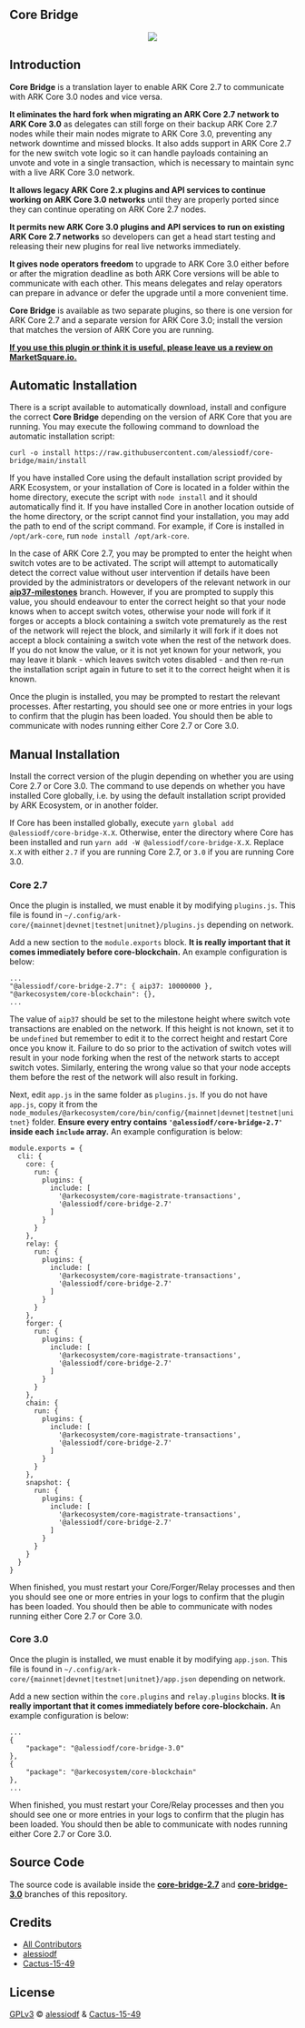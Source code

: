 ## Core Bridge

<p align="center">
    <img src="https://raw.githubusercontent.com/alessiodf/core-bridge/main/banner.png" />
</p>

## Introduction

**Core Bridge** is a translation layer to enable ARK Core 2.7 to communicate with ARK Core 3.0 nodes and vice versa.

**It eliminates the hard fork when migrating an ARK Core 2.7 network to ARK Core 3.0** as delegates can still forge on their backup ARK Core 2.7 nodes while their main nodes migrate to ARK Core 3.0, preventing any network downtime and missed blocks. It also adds support in ARK Core 2.7 for the new switch vote logic so it can handle payloads containing an unvote and vote in a single transaction, which is necessary to maintain sync with a live ARK Core 3.0 network.

**It allows legacy ARK Core 2.x plugins and API services to continue working on ARK Core 3.0 networks** until they are properly ported since they can continue operating on ARK Core 2.7 nodes.

**It permits new ARK Core 3.0 plugins and API services to run on existing ARK Core 2.7 networks** so developers can get a head start testing and releasing their new plugins for real live networks immediately.

**It gives node operators freedom** to upgrade to ARK Core 3.0 either before or after the migration deadline as both ARK Core versions will be able to communicate with each other. This means delegates and relay operators can prepare in advance or defer the upgrade until a more convenient time.

**Core Bridge** is available as two separate plugins, so there is one version for ARK Core 2.7 and a separate version for ARK Core 3.0; install the version that matches the version of ARK Core you are running.

**[If you use this plugin or think it is useful, please leave us a review on MarketSquare.io.](https://marketsquare.io/projects/core-bridge)**

## Automatic Installation

There is a script available to automatically download, install and configure the correct **Core Bridge** depending on the version of ARK Core that you are running. You may execute the following command to download the automatic installation script:

```
curl -o install https://raw.githubusercontent.com/alessiodf/core-bridge/main/install
```

If you have installed Core using the default installation script provided by ARK Ecosystem, or your installation of Core is located in a folder within the home directory, execute the script with `node install` and it should automatically find it. If you have installed Core in another location outside of the home directory, or the script cannot find your installation, you may add the path to end of the script command. For example, if Core is installed in `/opt/ark-core`, run `node install /opt/ark-core`.

In the case of ARK Core 2.7, you may be prompted to enter the height when switch votes are to be activated. The script will attempt to automatically detect the correct value without user intervention if details have been provided by the administrators or developers of the relevant network in our [**aip37-milestones**](https://github.com/alessiodf/core-bridge/tree/aip37-milestones) branch. However, if you are prompted to supply this value, you should endeavour to enter the correct height so that your node knows when to accept switch votes, otherwise your node will fork if it forges or accepts a block containing a switch vote prematurely as the rest of the network will reject the block, and similarly it will fork if it does not accept a block containing a switch vote when the rest of the network does. If you do not know the value, or it is not yet known for your network, you may leave it blank - which leaves switch votes disabled - and then re-run the installation script again in future to set it to the correct height when it is known.

Once the plugin is installed, you may be prompted to restart the relevant processes. After restarting, you should see one or more entries in your logs to confirm that the plugin has been loaded. You should then be able to communicate with nodes running either Core 2.7 or Core 3.0.

## Manual Installation

Install the correct version of the plugin depending on whether you are using Core 2.7 or Core 3.0. The command to use depends on whether you have installed Core globally, i.e. by using the default installation script provided by ARK Ecosystem, or in another folder.

If Core has been installed globally, execute `yarn global add @alessiodf/core-bridge-X.X`. Otherwise, enter the directory where Core has been installed and run `yarn add -W @alessiodf/core-bridge-X.X`. Replace `X.X` with either `2.7` if you are running Core 2.7, or `3.0` if you are running Core 3.0.

### Core 2.7

Once the plugin is installed, we must enable it by modifying `plugins.js`. This file is found in `~/.config/ark-core/{mainnet|devnet|testnet|unitnet}/plugins.js` depending on network.

Add a new section to the `module.exports` block. **It is really important that it comes immediately before core-blockchain.** An example configuration is below:

```
...
"@alessiodf/core-bridge-2.7": { aip37: 10000000 },
"@arkecosystem/core-blockchain": {},
...
```

The value of `aip37` should be set to the milestone height where switch vote transactions are enabled on the network. If this height is not known, set it to be `undefined` but remember to edit it to the correct height and restart Core once you know it. Failure to do so prior to the activation of switch votes will result in your node forking when the rest of the network starts to accept switch votes. Similarly, entering the wrong value so that your node accepts them before the rest of the network will also result in forking.

Next, edit `app.js` in the same folder as `plugins.js`. If you do not have `app.js`, copy it from the `node_modules/@arkecosystem/core/bin/config/{mainnet|devnet|testnet|unitnet}` folder. **Ensure every entry contains `'@alessiodf/core-bridge-2.7'` inside each `include` array.** An example configuration is below:

```
module.exports = {
  cli: {
    core: {
      run: {
        plugins: {
          include: [
            '@arkecosystem/core-magistrate-transactions',
            '@alessiodf/core-bridge-2.7'
          ]
        }
      }
    },
    relay: {
      run: {
        plugins: {
          include: [
            '@arkecosystem/core-magistrate-transactions',
            '@alessiodf/core-bridge-2.7'
          ]
        }
      }
    },
    forger: {
      run: {
        plugins: {
          include: [
            '@arkecosystem/core-magistrate-transactions',
            '@alessiodf/core-bridge-2.7'
          ]
        }
      }
    },
    chain: {
      run: {
        plugins: {
          include: [
            '@arkecosystem/core-magistrate-transactions',
            '@alessiodf/core-bridge-2.7'
          ]
        }
      }
    },
    snapshot: {
      run: {
        plugins: {
          include: [
            '@arkecosystem/core-magistrate-transactions',
            '@alessiodf/core-bridge-2.7'
          ]
        }
      }
    }
  }
}
```

When finished, you must restart your Core/Forger/Relay processes and then you should see one or more entries in your logs to confirm that the plugin has been loaded. You should then be able to communicate with nodes running either Core 2.7 or Core 3.0.

### Core 3.0

Once the plugin is installed, we must enable it by modifying `app.json`. This file is found in `~/.config/ark-core/{mainnet|devnet|testnet|unitnet}/app.json` depending on network.

Add a new section within the `core.plugins` and `relay.plugins` blocks. **It is really important that it comes immediately before core-blockchain.** An example configuration is below:

```
...
{
    "package": "@alessiodf/core-bridge-3.0"
},
{
    "package": "@arkecosystem/core-blockchain"
},
...
```

When finished, you must restart your Core/Relay processes and then you should see one or more entries in your logs to confirm that the plugin has been loaded. You should then be able to communicate with nodes running either Core 2.7 or Core 3.0.

## Source Code

The source code is available inside the [**core-bridge-2.7**](https://github.com/alessiodf/core-bridge/tree/core-bridge-2.7) and [**core-bridge-3.0**](https://github.com/alessiodf/core-bridge/tree/core-bridge-3.0) branches of this repository.
 
## Credits

-   [All Contributors](../../contributors)
-   [alessiodf](https://github.com/alessiodf)
-   [Cactus-15-49](https://github.com/Cactus-15-49)

## License

[GPLv3](LICENSE) © [alessiodf](https://github.com/alessiodf) & [Cactus-15-49](https://github.com/Cactus-15-49)
